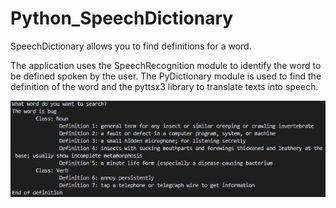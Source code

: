 # Python_SpeechDictionary

SpeechDictionary allows you to find definitions for a word. 

The application uses the SpeechRecognition module to identify the word to be defined spoken by the user. The PyDictionary module is used to find the definition of the word and the pyttsx3 library to translate texts into speech.

![](image/SpeechDictionaryExample.JPG)